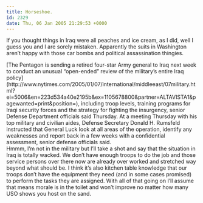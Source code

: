 ```yaml
---
title: Horseshoe.
id: 2329
date: Thu, 06 Jan 2005 21:29:53 +0000
---
```


If you thought things in Iraq were all peaches and ice cream, as I did, well I guess you and I are sorely mistaken. Apparently the suits in Washington aren’t happy with those car bombs and political assassination thingies.

<div class="quote">[The Pentagon is sending a retired four-star Army general to Iraq next week to conduct an unusual “open-ended” review of the military’s entire Iraq policy](http://www.nytimes.com/2005/01/07/international/middleeast/07military.html?ei=5006&en=223d534a40e2195b&ex=1105678800&partner=ALTAVISTA1&pagewanted=print&position=), including troop levels, training programs for Iraqi security forces and the strategy for fighting the insurgency, senior Defense Department officials said Thursday.  
 At a meeting Thursday with his top military and civilian aides, Defense Secretary Donald H. Rumsfeld instructed that General Luck look at all areas of the operation, identify any weaknesses and report back in a few weeks with a confidential assessment, senior defense officials said.</div>Hmmm, I’m not in the military but I’ll take a shot and say that the situation in Iraq is totally wacked.  
 We don’t have enough troops to do the job and those service persons over there now are already over worked and stretched way beyond what should be. I think it’s also kitchen table knowledge that our troops don’t have the equipment they need (and in some cases promised) to perform the tasks they are assigned. With all of that going on I’ll assume that means morale is in the toilet and won’t improve no matter how many <span class="caps">USO</span> shows you host on the sand.


